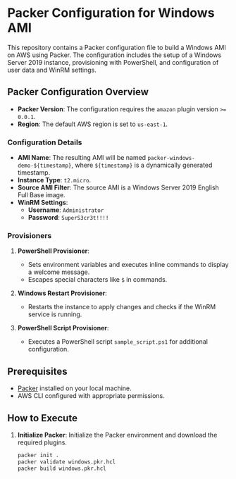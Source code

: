 # Packer Configuration for Windows AMI

This repository contains a Packer configuration file to build a Windows AMI on AWS using Packer. The configuration includes the setup of a Windows Server 2019 instance, provisioning with PowerShell, and configuration of user data and WinRM settings.

## Packer Configuration Overview

- **Packer Version**: The configuration requires the `amazon` plugin version `>= 0.0.1`.
- **Region**: The default AWS region is set to `us-east-1`.

### Configuration Details

- **AMI Name**: The resulting AMI will be named `packer-windows-demo-${timestamp}`, where `${timestamp}` is a dynamically generated timestamp.
- **Instance Type**: `t2.micro`.
- **Source AMI Filter**: The source AMI is a Windows Server 2019 English Full Base image.
- **WinRM Settings**: 
  - **Username**: `Administrator`
  - **Password**: `SuperS3cr3t!!!!`

### Provisioners

1. **PowerShell Provisioner**:
   - Sets environment variables and executes inline commands to display a welcome message.
   - Escapes special characters like `$` in commands.

2. **Windows Restart Provisioner**:
   - Restarts the instance to apply changes and checks if the WinRM service is running.

3. **PowerShell Script Provisioner**:
   - Executes a PowerShell script `sample_script.ps1` for additional configuration.

## Prerequisites

- [Packer](https://www.packer.io/downloads) installed on your local machine.
- AWS CLI configured with appropriate permissions.

## How to Execute

1. **Initialize Packer**:
   Initialize the Packer environment and download the required plugins.
   ```bash
   packer init .
   packer validate windows.pkr.hcl
   packer build windows.pkr.hcl
   ```
